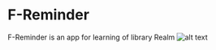 # F-Reminder

F-Reminder is an app for learning of library Realm
![alt text](https://raw.githubusercontent.com/lutluthfi/F-Reminder/master/capture-1.png)
